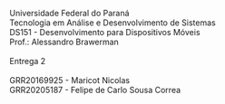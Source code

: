 Universidade Federal do Paraná<br/>
Tecnologia em Análise e Desenvolvimento de Sistemas<br/>
DS151 - Desenvolvimento para Dispositivos Móveis<br/>
Prof.: Alessandro Brawerman<br/>
<br/>
Entrega 2<br/>
<br/>
GRR20169925 - Maricot Nicolas<br/>
GRR20205187 - Felipe de Carlo Sousa Correa<br/>
